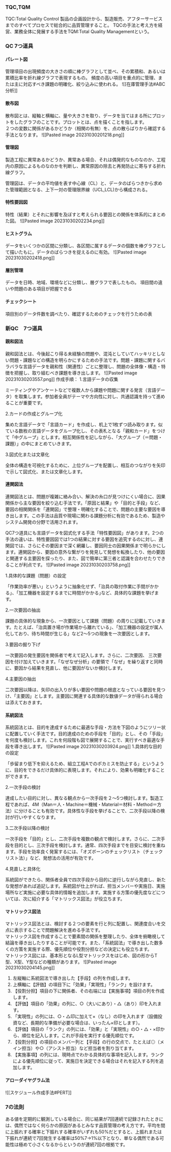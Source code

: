 ### TQC,TQM
TQC:Total Quality Control
製品の企画設計から、製造販売、アフターサービスまでのすべてプロセスで総合的に品質管理すること。
TQCの手法と考え方を経営、業務全体に発展する手法をTQM:Total Quality Managementという。

### QC 7つ道具

#### パレート図
管理項目の出現頻度の大きさの順に棒グラフとして並べ、その累積和、あるいは累積比率を折れ線グラフで表現するもの。
頻度の高い項目を重点的に管理、または主に対応すべき課題の明確化、絞り込みに使われる。
![[在庫管理手法#ABC分析]]

#### 散布図
散布図とは、縦軸と横軸に、量や大きさを取り、データを当てはまる所にプロットをしたグラフのことです。プロットとは、点を描くことを指します。  
２つの変数に関係があるかどうか（相関の有無）を、点の散らばりから確認する手法となります。
![[Pasted image 20231030201218.png]]

#### 管理図
製造工程に異常あるかどうか、異常ある場合、それは偶発的なものなのか、工程内の原因によるものなのかを判断し、異常原因の除去と再発防止に寄与する折れ線グラフ。

管理図は、データの平均値を表す中心線（CL）と、データのばらつきから求めた管理範囲となる、上下一対の管理限界線（UCL,LCL)から構成される。

#### 特性要因図
特性（結果）とそれに影響を及ぼすと考えられる要因との関係を体系的にまとめた図。
![[Pasted image 20231030202234.png]]

#### ヒストグラム
データをいくつかの区間に分類し、各区間に属するデータの個数を棒グラフとして描いたもに。データのばらつきを捉えるのに有効。
![[Pasted image 20231030202418.png]]

#### 層別管理
データを日時、地域、環境などに分類し、層グラフで表したもの。
項目間の違いや問題のある項目が把握できる

#### チェックシート
項目別のデータ件数を調べたり、確認するためのチェックを行うための表

### 新QC　7つ道具

#### 親和図法

親和図法とは、今後起こり得る未経験の問題や、混沌としていてハッキリとしない問題・課題などの構造を明らかにするための手法です。問題・課題に関するバラバラな言語データを親和性（関連性）ごとに整理し、問題の全体像・構造・特徴を把握し、取り組むべき課題を導き出します。
![[Pasted image 20231030203557.png]]
作成手順：
1.言語データの収集

ミーティングやアンケートなどで複数人から課題や問題に関する発言（言語データ）を取集します。参加者全員がテーマや方向性に対し、共通認識を持って進めることが重要です。

2.カードの作成とグループ化

集めた言語データで「言語カード」を作成し、机上で1枚ずつ読み取ります。似ている数枚の言語データをグループ化し、その表札となる「親和カード」をつけて「中グループ」とします。相互関係性を記しながら、「大グループ（＝問題・課題）」の中にまとめていきます。

3.図式化または文章化

全体の構造を可視化するために、上位グループを配置し、相互のつながりを矢印で示して図式化、または文章化します。


#### 連関図法

連関図法とは、問題が複雑に絡み合い、解決の糸口が見つけにくい場合に、因果関係から主な要因を絞り込む手法です。「原因と結果」や「目的と手段」など、要因の相関関係を「連関図」で整理・明確化することで、問題の主要な要因を導き出します。この手法は品質や現場に関わる課題分析に有効であるため、製造やシステム開発の分野で活用されます。

QC7つ道具にも言語データを図式化する手法「特性要因図」があります。2つの手法の違いは、特性要因図では1つの結果に対する要因を追究するのに対し、連関図では、さらにその要因まで深く網羅し、要因同士の因果関係まで明らかにします。連関図から、要因の意外な繋がりを発見して発想を転換したり、他の要因と関連する主要因を探ったり、また、図で簡単に第三者と認識を合わせたりできることが利点です。
![[Pasted image 20231030203758.png]]

1.具体的な課題（問題）の設定

「作業効率が悪い」というように抽象化せず、「治具の取付作業に手間がかかる」、｢加工機器を設定するまでに時間がかかる｣など、具体的な課題を挙げます。

2.一次要因の抽出

課題の具体的な現象から、一次要因として課題（問題）の周りに記載していきます。たとえば、｢治具置き場が作業場から離れている｣、「加工機器の設定が属人化しており、待ち時間が生じる」など2～5つの現象を一次要因とします。

3.要因の掘り下げ

一次要因の発生要因を関係者で考えて記入します。さらに、二次要因、 三次要因を付け加えていきます。「なぜなぜ分析」の要領で「なぜ」を繰り返すと同時に、要因から結果を見直し、他に要因がないか検討します。

4.主要因の抽出

二次要因以降は、矢印の出入りが多い要因や問題の根底となっている要因を見つけ、「主要因」とします。主要因に関連する具体的な数値データが得られる場合は添えておきます。

#### 系統図法

系統図法とは、目的を達成するために最適な手段・方法を下図のようにツリー状に配置していく手法です。目的達成のための手段を「目的」とし、その「手段」を何度も検討します。これを何段階も図で展開することで、実行すべき最適な手段を導き出します。
![[Pasted image 20231030203924.png]]
1.具体的な目的の設定

「歩留まり低下を抑えるため、組立工程Aでのポカミスを防止する」というように、目的をできるだけ具体的に表現します。それにより、効果も明確化することができます。

2.一次手段の検討

達成したい目的に対し、異なる観点から一次手段を２～5つ検討します。製造工程であれば、4M（Man＝人・Machine＝機械・Material＝材料・Method＝方法）に分けることも有効です。具体性な手段を挙げることで、二次手段以降の検討が行いやすくなります。

3.二次手段以降の検討

一次手段を「目的」とし、二次手段を複数の観点で検討します。さらに、二次手段を目的とし、三次手段を検討します。通常、四次手段までを目安に検討を重ねます。手段を効率良く発案するには、「オズボーンのチェックリスト（チェックリスト法）」など、発想法の活用が有効です。

4.見直しと具体化

系統図ができたら、関係者全員で四次手段から目的に逆行しながら見直し、新たな発想があれば追記します。系統図が仕上がれば、担当メンバーや実施日、実施場所など実施に必要な具体的情報を追加します。実施する方策の優先度などについては、次に紹介する「マトリックス図法」が役立ちます。

#### マトリックス図法

マトリックス図法とは、検討する２つの要素を行と列に配置し、関連度合いを交点に表示することで問題解決を進める手法です。  
マトリックス図を作成することで要素間の関係を整理したり、全体を俯瞰視して結論を導き出したりすることが可能です。また、「系統図法」で導き出した数多くの方策を実施する際、優先順位や役割分担などの決定にも役立ちます。  
マトリックス図には、基本形となるL型マトリックスをはじめ、図の形からT型、X型、Y型などの種類があります。
![[Pasted image 20231030204145.png]]

1. 左縦軸に系統図法で導き出した【手段】の列を作成します。
2. 上横軸に【評価】の項目下に「効果」「実現性」「ランク」を設けます。
3. 【役割分担】項目の下に関係者、その右端には【実施事項】項目の列を作成します。
4. 【評価】項目の「効果」の列に、○（大いにあり）・△（あり）印を入れます。
5. 「実現性」の列には、○・△印に加えて×（なし）の印を入れます（設備投資など、長期的な準備が必要な場合は、いったん×印とします）。
6. 【評価】項目の「ランク」の列には、「効果」と「実現性」の○・△・×印から、順位を記入します。これが手段を実行する優先順位です。
7. 【役割分担】の項目のメンバー列と【手段】の行の交点で、たとえば◎（メイン担当）や○（アシスト担当）など担当者を割り当てます。
8. 【実施事項】の列には、現時点でわかる具体的な事項を記入します。ランクによる優先順位に従って、実施日を決定できる場合はそれを記入する列を追加します。

#### アローダイヤグラム法
![[スケジュール作成手法#PERT]]

### 7の法則
ある値を定期的に観測している場合に、同じ結果が7回連続で記録されたときには、偶然ではなく何らかの原因があるとみなす品質管理の考え方です。平均を間に上振れする確率と下振れする確率がいずれも50%だとすると、上振れまたは下振れが連続で7回発生する確率は50%7→1%以下となり、単なる偶然である可能性は極めて小さくなるからというのが連続7回の根拠です。